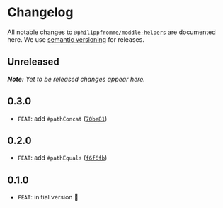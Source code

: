 # Changelog

All notable changes to [`@philippfromme/moddle-helpers`](https://github.com/philippfromme/moddle-helpers) are documented here. We use [semantic versioning](http://semver.org/) for releases.

## Unreleased

___Note:__ Yet to be released changes appear here._

## 0.3.0

* `FEAT`: add `#pathConcat` ([`70be81`](https://github.com/philippfromme/moddle-helpers/commit/70be81f74209c6e0d47f7e36a4f1a196530e308c))

## 0.2.0

* `FEAT`: add `#pathEquals` ([`f6f6fb`](https://github.com/philippfromme/moddle-helpers/commit/f6f6fb2a3510478ac35afa6a912f7e1504d626b1))

## 0.1.0

* `FEAT`: initial version :tada:
